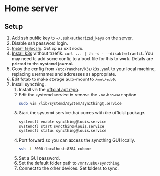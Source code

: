 # Home server

## Setup

1. Add ssh public key to `~/.ssh/authorized_keys` on the server.
2. Disable ssh password login.
3. [Install tailscale](https://tailscale.com/kb/1031/install-linux/). Set up as exit node.
4. [Install k3s](https://k3s.io/) without traefik. `curl ... | sh -s - --disable=traefik`.
   You may need to add some config to a boot file for this to work. Details are printed
   to the systemd journal.
5. Copy the config from `/etc/rancher/k3s/k3s.yaml` to your local machine, replacing
   usernames and addresses as appropriate.
6. Edit fstab to make storage auto-mount to `/mnt/usb0`.
7. Install syncthing.
   1. Install via the [official apt repo](https://apt.syncthing.net/).
   2. Edit the systemd service to remove the `-no-browser` option.
      ```sh
      sudo vim /lib/systemd/system/syncthing@.service
      ```
   3. Start the systemd service that comes with the official package.
      ```sh
      systemctl enable syncthing@louis.service
      systemctl start syncthing@louis.service
      systemctl status syncthing@louis.service
      ```
   4. Port forward so you can access the syncthing GUI locally.
      ```sh
      ssh -L 8000:localhost:8384 cubone
      ```
   5. Set a GUI password.
   6. Set the default folder path to `/mnt/usb0/syncthing`.
   7. Connect to the other devices. Set folders to sync.
